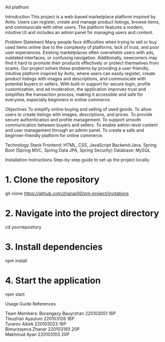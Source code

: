 Ad platfrom

Introduction
This project is a web-based marketplace platform inspired by Avito. Users can register, create and manage product listings, browse items, and communicate with other users. The platform features a modern, intuitive UI and includes an admin panel for managing users and content.

Problem Statement
Many people face difficulties when trying to sell or buy used items online due to the complexity of platforms, lack of trust, and poor user experiences. Existing marketplaces often overwhelm users with ads, outdated interfaces, or confusing navigation. Additionally, newcomers may find it hard to promote their products effectively or protect themselves from scams. Our project solves these problems by providing a user-friendly, intuitive platform inspired by Avito, where users can easily register, create product listings with images and descriptions, and communicate with potential buyers or sellers. With built-in support for secure login, profile customization, and ad moderation, the application improves trust and simplifies the transaction process, making it accessible and safe for everyone, especially beginners in online commerce.

Objectives
To simplify online buying and selling of used goods.
To allow users to create listings with images, descriptions, and prices.
To provide secure authentication and profile management.
To support smooth communication between buyers and sellers.
To enable admin-level content and user management through an admin panel.
To create a safe and beginner-friendly platform for online commerce.

Technology Stack
Frontend: HTML, CSS, JavaScript
Backend:Java, Spring Boot (Spring MVC, Spring Data JPA, Spring Security)
Database: MySQL

Installation Instructions
Step-by-step guide to set up the project locally.
# 1. Clone the repository
git clone https://github.com/zhanar00/pm-project/invitations
# 2. Navigate into the project directory
cd yourrepository
# 3. Install dependencies
npm install
# 4. Start the application
npm start

Usage Guide
References

Team Members:
Borangazy Bauyrzhan  220103051  16P<br>
Tleuzhan Ayaulum  220103126  16P<br>
Turarov Aibek  220103023  16P<br>
Bimurzayeva Zhanar  220103193  20P<br>
Makhmud Ayan   220103103 20P<br>

